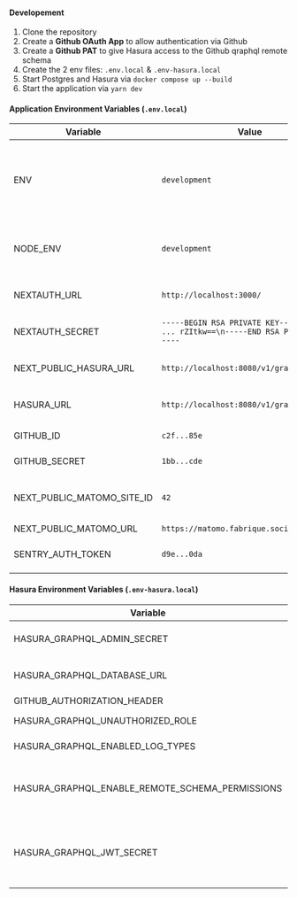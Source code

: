 #### Developement
1. Clone the repository
2. Create a **Github OAuth App** to allow authentication via Github
3. Create a **Github PAT** to give Hasura access to the Github qraphql remote schema
4. Create the 2 env files: `.env.local` & `.env-hasura.local`
5. Start Postgres and Hasura via `docker compose up --build`
6. Start the application via `yarn dev`

#### Application Environment Variables (`.env.local`)
| Variable                   | Value                                                                                | Description                                                                  |
|----------------------------|--------------------------------------------------------------------------------------|------------------------------------------------------------------------------|
| ENV                        | `development`                                                                        | When not equal to `prod` **Charon** is used to handle authentication process |
| NODE_ENV                   | `development`                                                                        | When not equal to `production` domain is set to `localhost`                  |
| NEXTAUTH_URL               | `http://localhost:3000/`                                                             | The **NextAuth** base URL                                                    |
| NEXTAUTH_SECRET            | `-----BEGIN RSA PRIVATE KEY-----\nMIIJJ ... rZItkw==\n-----END RSA PRIVATE KEY-----` | The **NextAuth** secret key                                                  |
| NEXT_PUBLIC_HASURA_URL     | `http://localhost:8080/v1/graphql`                                                   | URL of **Hasura** client side                                                |
| HASURA_URL                 | `http://localhost:8080/v1/graphql`                                                   | URL of **Hasura** server side                                                |
| GITHUB_ID                  | `c2f...85e`                                                                          | **Github** Auth App ID |
| GITHUB_SECRET              | `1bb...cde`                                                                          | **Github** Auth App secret |
| NEXT_PUBLIC_MATOMO_SITE_ID | `42`                                                                                 | The application site ID in **Matomo**                                        |
| NEXT_PUBLIC_MATOMO_URL     | `https://matomo.fabrique.social.gouv.fr/`                                            | **Matomo** URL                                                               |
| SENTRY_AUTH_TOKEN          | `d9e...0da`                                                                          | **Sentry** token used in the docker build                                    |

#### Hasura Environment Variables (`.env-hasura.local`)
| Variable                                        | Value                                                         | Description                                 |
|-------------------------------------------------|---------------------------------------------------------------|---------------------------------------------|
| HASURA_GRAPHQL_ADMIN_SECRET                     | `my_admin_password`                                           | The **Hasura** admin password               |
| HASURA_GRAPHQL_DATABASE_URL                     | `postgres://postgres:postgrespassword@postgres:5432/postgres` | **Postgres** connection string              |
| GITHUB_AUTHORIZATION_HEADER                     | `bearer ghp_RWJa...`                                          | **Github** PAT |
| HASURA_GRAPHQL_UNAUTHORIZED_ROLE                | `anonymous`                                                   | Default **Hasura** role                     |
| HASURA_GRAPHQL_ENABLED_LOG_TYPES                | `startup, http-log, webhook-log, websocket-log, query-log`    | **Hasura** log level                        |
| HASURA_GRAPHQL_ENABLE_REMOTE_SCHEMA_PERMISSIONS | false                                                         | Toggle **Hasura** remote schema permissions |
| HASURA_GRAPHQL_JWT_SECRET                       | `{"type": "RS512", "header": {"type": "Cookie", "name": "next-auth.session-token"}, "key": "-----BEGIN RSA PUBLIC KEY-----\nMIICC ... EAAQ==\n-----END RSA PUBLIC KEY-----"}` | **Hasura** config and secret key to create session JWT |
